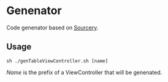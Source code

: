 # Genenator

Code genenator based on [Sourcery](https://github.com/krzysztofzablocki/Sourcery).

## Usage

```shell
sh ./genTableViewController.sh [name]
```

*Name* is the prefix of a ViewController that will be genenated.
